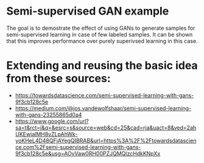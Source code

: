 # Semi-supervised GAN example

The goal is to demostrate the effect of using GANs to generate samples for semi-supervised 
learning in case of few labeled samples. It can be shown that this improves performance
over purely superivsed learning in this case. 

# Extending and reusing the basic idea from these sources:
* https://towardsdatascience.com/semi-supervised-learning-with-gans-9f3cb128c5e
* https://medium.com/@jos.vandewolfshaar/semi-supervised-learning-with-gans-23255865d0a4
* https://www.google.com/url?sa=t&rct=j&q=&esrc=s&source=web&cd=25&cad=rja&uact=8&ved=2ahUKEwjalMH8vZLpAhWk-yoKHeL4D48QFjAYegQIBRAB&url=https%3A%2F%2Ftowardsdatascience.com%2Fsemi-supervised-learning-with-gans-9f3cb128c5e&usg=AOvVaw0RH00PZJQMQlzcHdkKNpXx


